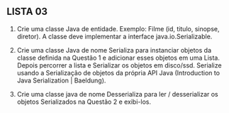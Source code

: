 ## LISTA 03

1. Crie uma classe Java de entidade. Exemplo: Filme (id, titulo, sinopse, diretor). A classe deve implementar a interface java.io.Serializable.

2. Crie uma classe Java de nome Serializa para instanciar objetos da classe definida na Questão 1 e adicionar esses objetos em uma Lista. Depois percorrer a lista e Serializar os objetos em disco/ssd. Serialize usando a Serialização de objetos da própria API Java (Introduction to Java Serialization | Baeldung).

3. Crie uma classe java de nome Desserializa para ler / desserializar os objetos Serializados na Questão 2 e exibi-los. 